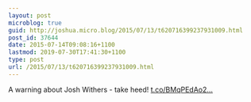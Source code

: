 ```yaml
---
layout: post
microblog: true
guid: http://joshua.micro.blog/2015/07/13/t620716399237931009.html
post_id: 37644
date: 2015-07-14T09:08:16+1100
lastmod: 2019-07-30T17:41:30+1100
type: post
url: /2015/07/13/t620716399237931009.html
---
```

A warning about Josh Withers - take heed! [t.co/BMqPEdAo2...](http://t.co/BMqPEdAo20)
